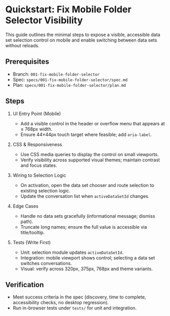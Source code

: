 # Quickstart: Fix Mobile Folder Selector Visibility

This guide outlines the minimal steps to expose a visible, accessible data set selection control on mobile and enable switching between data sets without reloads.

## Prerequisites
- Branch: `001-fix-mobile-folder-selector`
- Spec: `specs/001-fix-mobile-folder-selector/spec.md`
- Plan: `specs/001-fix-mobile-folder-selector/plan.md`

## Steps

1. UI Entry Point (Mobile)
   - Add a visible control in the header or overflow menu that appears at ≤ 768px width.
   - Ensure 44×44px touch target where feasible; add `aria-label`.

2. CSS & Responsiveness
   - Use CSS media queries to display the control on small viewports.
   - Verify visibility across supported visual themes; maintain contrast and focus states.

3. Wiring to Selection Logic
   - On activation, open the data set chooser and route selection to existing selection logic.
   - Update the conversation list when `activeDataSetId` changes.

4. Edge Cases
   - Handle no data sets gracefully (informational message; dismiss path).
   - Truncate long names; ensure the full value is accessible via title/tooltip.

5. Tests (Write First)
   - Unit: selection module updates `activeDataSetId`.
   - Integration: mobile viewport shows control; selecting a data set switches conversations.
   - Visual: verify across 320px, 375px, 768px and theme variants.

## Verification
- Meet success criteria in the spec (discovery, time to complete, accessibility checks, no desktop regression).
- Run in-browser tests under `tests/` for unit and integration.
